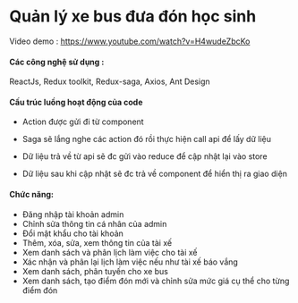 <h1>Quản lý xe bus đưa đón học sinh</h1> 

Video demo : https://www.youtube.com/watch?v=H4wudeZbcKo



<h4>Các công nghệ sử dụng : </h4> ReactJs, Redux toolkit, Redux-saga, Axios, Ant Design

<h4>Cấu trúc luồng hoạt động của code</h4>


- Action được gửi đi từ component

- Saga sẽ lắng nghe các action đó rồi thực hiện call api để lấy dữ liệu

- Dữ liệu trả về từ api sẽ đc gửi vào reduce để cập nhật lại vào store

- Dữ liệu sau khi cập nhật sẽ đc trả về component để hiển thị ra giao diện
 



<h4>Chức năng: </h4>



- Đăng nhập tài khoản admin
- Chỉnh sửa thông tin cá nhân của admin
- Đổi mật khẩu cho tài khoản
- Thêm, xóa, sửa, xem thông tin của tài xế 
- Xem danh sách và phân lịch làm việc cho tài xế 
- Xác nhận và phân lại lịch làm việc nếu như tài xế báo vắng
- Xem danh sách, phân tuyến cho xe bus
- Xem danh sách, tạo điểm đón mới và chỉnh sửa mức giá cụ thể cho từng điểm đón




